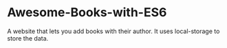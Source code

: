 # Awesome-Books-with-ES6
A website that lets you add books with their author. It uses local-storage to store the data.
